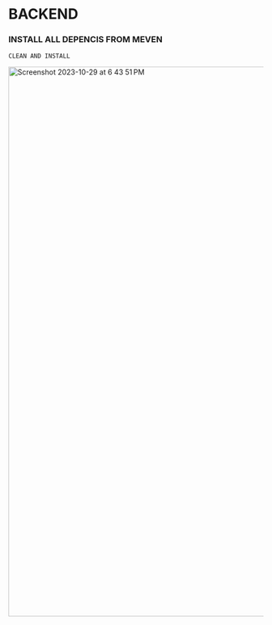 # BACKEND
### INSTALL ALL DEPENCIS FROM MEVEN

`CLEAN AND INSTALL`


<img width="1085" alt="Screenshot 2023-10-29 at 6 43 51 PM" src="https://github.com/adilmoumni/student-project/assets/49393758/7f8fda4d-7661-4209-8950-a4b942cab514">

